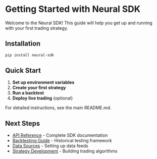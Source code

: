 # Getting Started with Neural SDK

Welcome to the Neural SDK! This guide will help you get up and running with your first trading strategy.

## Installation

```bash
pip install neural-sdk
```

## Quick Start

1. **Set up environment variables**
2. **Create your first strategy** 
3. **Run a backtest**
4. **Deploy live trading** (optional)

For detailed instructions, see the main README.md.

## Next Steps

- [API Reference](api_reference.md) - Complete SDK documentation
- [Backtesting Guide](backtesting.md) - Historical testing framework
- [Data Sources](data_sources.md) - Setting up data feeds
- [Strategy Development](strategies.md) - Building trading algorithms
